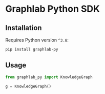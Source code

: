 # Graphlab Python SDK

## Installation

Requires Python version `^3.8`:

```bash
pip install graphlab-py
```

## Usage

```py
from graphlab_py import KnowledgeGraph

g = KnowledgeGraph()
```
